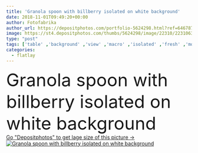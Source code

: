 ```yaml
---
title: 'Granola spoon with billberry isolated on white background'
date: 2018-11-01T09:49:20+00:00
author: Fotofabrika
author_url: https://depositphotos.com/portfolio-5624298.html?ref=64678756
image: https://st4.depositphotos.com/thumbs/5624298/image/22310/223106330/api_thumb_450.jpg?forcejpeg=true
type: "post"
tags: ['table' ,'background' ,'view' ,'macro' ,'isolated' ,'fresh' ,'morning' ,'energy' ,'healthy' ,'seed' ,'food' ,'diet' ,'spoon' ,'fruit' ,'sweet' ,'homemade' ,'breakfast' ,'dessert' ,'snack' ,'black' ,'whole' ,'berry' ,'vegetarian' ,'gourmet' ,'lifestyle' ,'grain' ,'organic' ,'fitness' ,'dried' ,'ingredients' ,'fiber' ,'cereal' ,'nut' ,'crunchy' ,'blackcurrant' ,'superfood' ,'crispy' ,'crumble' ,'spilled' ,'muesli' ,'granola' ,'mouthful' ,'billberry' ,'flatlay' ]
categories: 
  - flatlay
---
```

<div aling="center">
            <font size="60"> Granola spoon with billberry isolated on white background</font>   
</div>
<div>
    <a href='https://st4.depositphotos.com/thumbs/5624298/image/22310/223106330/api_thumb_450.jpg?forcejpeg=true?ref=64678756' target=_blank > Go "Depositphotos" to get lage size of this picture ->
        <img href='https://st4.depositphotos.com/thumbs/5624298/image/22310/223106330/api_thumb_450.jpg?forcejpeg=true?ref=64678756' src='https://st4.depositphotos.com/5624298/22310/i/950/depositphotos_223106330-stock-photo-granola-spoon-billberry-isolated-white.jpg?forcejpeg=true' alt='Granola spoon with billberry isolated on white background' >
    </a>
</div>
